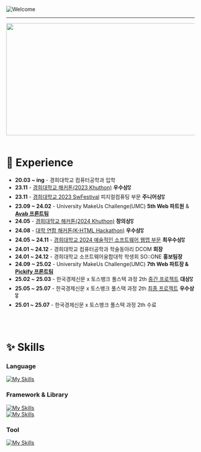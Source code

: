 ![Welcome](https://capsule-render.vercel.app/api?type=waving&color=0:5433FF,50:20BDFF,100:A5FECB&height=350&section=header&text=🙌🏻&nbsp;Welcome&nbsp;&nbsp;Zoo's&nbsp;Github&nbsp;🙌🏻&fontSize=60%&fontColor=86A7FC&animation=twinkling)


---

<a href="https://www.gitanimals.org/en_US?utm_medium=image&utm_source=JerryG0228&utm_content=farm">
<img
  src="https://render.gitanimals.org/farms/JerryG0228"
  width="600"
  height="300"
/>
</a>

<br />
<br />

# 🌱 Experience
<ul>
  <li><b>20.03 ~ ing</b> - 경희대학교 컴퓨터공학과 입학</li>
  <li><b>23.11</b> - <a href="https://github.com/KhuTTTT/FrontEnd">경희대학교 해커톤(2023 Khuthon)</a> <strong>우수상</strong>🎖️</li>
  <li><b>23.11</b> - <a href="https://github.com/JerryG0228/SW_Festival">경희대학교 2023 SwFestival</a> 피지컬컴퓨팅 부문 <strong>주니어상</strong>🎖️</li>
  <li><b>23.09 ~ 24.02</b> - University MakeUs Challenge(UMC) <strong>5th Web 파트원</strong> & <a href="https://github.com/TeamAvAb"><strong>Avab 프론트팀</strong></a></li>
  <li><b>24.05</b> - <a href="https://github.com/Khuthon-2024">경희대학교 해커톤(2024 Khuthon)</a> <strong>창의상</strong>🎖️</li>
  <li><b>24.08</b> - <a href="https://github.com/JerryG0228/k-html_2024">대학 연합 해커톤(K-HTML Hackathon)</a> <strong>우수상</strong>🎖️</li>
  <li><b>24.05 ~ 24.11</b> - <a href="https://github.com/Ontology2024">경희대학교 2024 예술적인 소프트웨어 웹앱 부문</a> <strong>최우수상</strong>🎖️</li>
  <li><b>24.01 ~ 24.12</b> - 경희대학교 컴퓨터공학과 학술동아리 DCOM <strong>회장</strong></li>
  <li><b>24.01 ~ 24.12</b> - 경희대학교 소프트웨어융합대학 학생회 SO::ONE <strong>홍보팀장</strong></li>
  <li><b>24.09 ~ 25.02</b> - University MakeUs Challenge(UMC) <strong>7th Web 파트장 & <a href="https://github.com/Team-Pickify">Pickify 프론트팀</a></strong></li>
  <li><b>25.02 ~ 25.03</b> - 한국경제신문 x 토스뱅크 풀스택 과정 2th <a href="https://github.com/1poon2poon/front">중간 프로젝트</a> <strong>대상</strong>🎖️</li>
  <li><b>25.05 ~ 25.07</b> - 한국경제신문 x 토스뱅크 풀스택 과정 2th <a href="https://github.com/3-PIUM/Back-end">최종 프로젝트</a> <strong>우수상</strong>🎖️</li>
  <li><b>25.01 ~ 25.07</b> - 한국경제신문 x 토스뱅크 풀스택 과정 2th 수료</strong></li>
</ul>
<br />
<br />

# ✨ Skills
### Language
[![My Skills](https://skillicons.dev/icons?i=python,js,html,css,java,c,cpp,dart,tailwind,linux)](https://skillicons.dev)
<br />

### Framework & Library
[![My Skills](https://skillicons.dev/icons?i=react,flutter,mongodb,flask,nodejs)](https://skillicons.dev)
<br />
[![My Skills](https://skillicons.dev/icons?i=vite,yarn,npm,styledcomponents,emotion)](https://skillicons.dev)

### Tool
[![My Skills](https://skillicons.dev/icons?i=git,figma,notion,obsidian,vscode,pycharm,clion,webstorm)](https://skillicons.dev)

<br />
<br />
